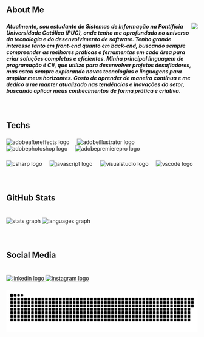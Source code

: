<br clear="both">

<h2 align="left">About Me</h2>

###

<img align="right" height="200" src="https://i.pinimg.com/originals/90/70/32/9070324cdfc07c68d60eed0c39e77573.gif"  />

###

<h5 align="left">Atualmente, sou estudante de Sistemas de Informação na Pontifícia Universidade Católica (PUC), onde tenho me aprofundado no universo da tecnologia e do desenvolvimento de software. Tenho grande interesse tanto em front-end quanto em back-end, buscando sempre compreender as melhores práticas e ferramentas em cada área para criar soluções completas e eficientes. Minha principal linguagem de programação é C#, que utilizo para desenvolver projetos desafiadores, mas estou sempre explorando novas tecnologias e linguagens para ampliar meus horizontes. Gosto de aprender de maneira contínua e me dedico a me manter atualizado nas tendências e inovações do setor, buscando aplicar meus conhecimentos de forma prática e criativa.</h5>

###

<br clear="both">

<h2 align="left">Techs</h2>

###

<div align="left">
  <img src="https://skillicons.dev/icons?i=ae" height="40" alt="adobeaftereffects logo"  />
  <img width="12" />
  <img src="https://skillicons.dev/icons?i=ai" height="40" alt="adobeillustrator logo"  />
  <img width="12" />
  <img src="https://skillicons.dev/icons?i=ps" height="40" alt="adobephotoshop logo"  />
  <img width="12" />
  <img src="https://skillicons.dev/icons?i=pr" height="40" alt="adobepremierepro logo"  />
</div>

###

<div align="left">
  <img src="https://skillicons.dev/icons?i=cs" height="40" alt="csharp logo"  />
  <img width="12" />
  <img src="https://skillicons.dev/icons?i=js" height="40" alt="javascript logo"  />
  <img width="12" />
  <img src="https://skillicons.dev/icons?i=visualstudio" height="40" alt="visualstudio logo"  />
  <img width="12" />
  <img src="https://skillicons.dev/icons?i=vscode" height="40" alt="vscode logo"  />
</div>

###

<br clear="both">

<h2 align="left">GitHub Stats</h2>

###

<br clear="both">

<div align="left">
  <img src="https://github-readme-stats.vercel.app/api?username=Luismonx1&hide_title=true&hide_rank=false&show_icons=true&include_all_commits=true&count_private=true&disable_animations=false&theme=midnight-purple&locale=en&hide_border=false&order=1" height="90" alt="stats graph"  />
  <img src="https://github-readme-stats.vercel.app/api/top-langs?username=Luismonx1&locale=en&hide_title=false&layout=compact&card_width=320&langs_count=5&theme=midnight-purple&hide_border=false&order=2" height="90" alt="languages graph"  />
</div>

###

<br clear="both">

<h2 align="left">Social Media</h2>

###

<br clear="both">

<div align="left">
   <a href="https://www.linkedin.com/in/luís-gustavo-cena-ab30502a4/" target="_blank">
  <img src="https://raw.githubusercontent.com/maurodesouza/profile-readme-generator/master/src/assets/icons/social/linkedin/default.svg" width="52" height="40" alt="linkedin logo"  />
   </a>
  <a href="https://www.instagram.com/luisgustavocena/" target="_blank">
  <img src="https://raw.githubusercontent.com/maurodesouza/profile-readme-generator/master/src/assets/icons/social/instagram/default.svg" width="52" height="40" alt="instagram logo"  />
  </a>
</div>

###
<picture align="center">
  <source media="(prefers-color-scheme: dark)" srcset="https://raw.githubusercontent.com/Luismonx1/Luismonx1/output/github-contribution-grid-snake-dark.svg">
  <source media="(prefers-color-scheme: light)" srcset="https://raw.githubusercontent.com/Luismonx1/Luismonx1/output/github-contribution-grid-snake-dark.svg">
  <img align="center" alt="github contribution grid snake animation" src="https://raw.githubusercontent.com/Luismonx1/Luismonx1/output/github-contribution-grid-snake.svg">
</picture>

